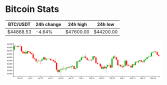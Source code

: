 # Bitcoin Stats

BTC/USDT|24h change|24h high|24h low|
|---|---|---|---|
|$44868.53|-4.64%|$47600.00|$44200.00|

<img src="./chart.svg">
